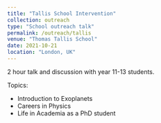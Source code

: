 ```yaml
---
title: "Tallis School Intervention"
collection: outreach
type: "School outreach talk"
permalink: /outreach/tallis
venue: "Thomas Tallis School"
date: 2021-10-21
location: "London, UK"
---
```


2 hour talk and discussion with year 11-13 students.

Topics:
- Introduction to Exoplanets
- Careers in Physics
- Life in Academia as a PhD student